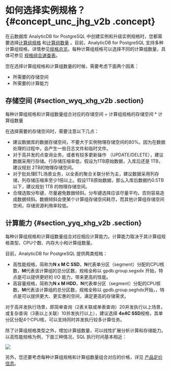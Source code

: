 # 如何选择实例规格？ {#concept_unc_jhg_v2b .concept}

在云数据库 AnalyticDB for PostgreSQL 中创建实例和升级实例规格时，您都需要选择[计算组规格](../../../../cn.zh-CN/产品简介/名词解释.md#) 和[计算组数量](../../../../cn.zh-CN/产品简介/名词解释.md#) 。目前，AnalyticDB for PostgreSQL 支持多种计算组规格，详情参见[规格总览](../../../../cn.zh-CN/产品简介/实例规格.md#)。每种计算组规格可以选择不同的计算组数量，具体可参见 [规格组合速查表](https://www.aliyun.com/price/product#/gpdb/detail)。

您在选择计算组规格和计算组数量的时候，需要考虑下面两个因素：

-   所需要的存储空间
-   所需要的计算能力

## 存储空间 {#section_wyq_xhg_v2b .section}

每种计算组规格和计算组数量组合对应的存储空间 = 计算组规格的存储空间 \* 计算组数量

在选择需要的存储空间时，需要注意以下几点：

-   建议数据库的数据存储空间，不要大于实例物理存储空间的80%。因为在数据处理的过程中，会产生一些日志文件和临时文件。
-   对于高并发的点查询业务，或者有较多更新操作 （UPDATE/DELETE），建议数据采用行存储。行存储压缩率低，假设为1TB原始数据，入库后还是 1TB，建议规划 2TB的物理存储空间。
-   对于批处理ETL场景业务，以全表的聚合关联分析为主，建议数据采用列存储，列存储压缩率至少1倍以上。假设1TB原始数据，那么入库后数据约0.5TB以下，建议规划 1TB 的物理存储空间。
-   合理选取分布键，尽量避免数据倾斜。分布键选择应该尽量平均，否则容易造成数据倾斜。数据倾斜会使某个计算组存储空间耗尽，而其他计算组存储空间空闲，存储资源利用率较低。

## 计算能力 {#section_yyq_xhg_v2b .section}

每种计算组规格和计算组数量组合对应相应计算能力。计算能力取决于其计算组规格类型、CPU个数、内存大小和计算组数量。

目前，AnalyticDB for PostgreSQL 提供两类规格：

-   高性能规格，简称为**N x M C SSD**，**N**代表单分区（segment）分配的CPU核数，**M**代表该计算组的总分区数，规格全称以 gpdb.group.segsdx 开始，特点是可以提供更好的 I/O 能力，带来更高的性能。
-   高容量规格，简称为**N x M HDD**，**N**代表单分区（segment）分配的CPU核数，**M**代表该计算组的总分区数，规格全称以 gpdb.group.seghdx开始，，特点是可以提供更大、更实惠的空间，满足更高的存储需求。

对于高并发执行场景，即简单查询（2表关联或单表查询）20并发执行以上场景，或复杂查询（3表以上关联）10并发执行以上），建议选择 **4x4C SSD**规格，其单分区分配4个CPU核，可以支持同时并发执行较多计算任务。

除了计算组规格类型之外，增加计算组数量，可以线性扩展分析计算和存储能力。以高性能规格为例，下面三种情况，SQL 执行时间基本相近：

![](http://git.cn-hangzhou.oss.aliyun-inc.com/uploads/rds_pg/hybriddb_document/5e34ee137194ab531f3969a50ff52c45/image.png)

另外，您还要考虑每种计算组规格和计算组数量组合对应的价格，详见 [产品定价信息](https://www.aliyun.com/price/product#/gpdb/detail)。


